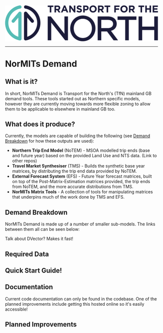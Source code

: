 
![info](docs/TFN_Landscape_Colour_CMYK.png)

----

# NorMITs Demand

## What is it?
In short, NorMITs Demand is Transport for the North's (TfN) mainland GB
demand tools. These tools started out as Northern specific models, however
they are currently moving towards more flexible zoning to allow them to be applicable to 
elsewhere in mainland GB too.
 

## What does it produce?
Currently, the models are capable of building the following
(see [Demand Breakdown]() for how these outputs are used):
- **Northern Trip End Model** (NoTEM) - MSOA modelled trip ends (base and future year)
  based on the provided Land Use and NTS data. (Link to other repos)
- **Travel Market Synthesiser** (TMS) - Builds the synthetic base year matrices, by distributing
  the trip end data provided by NoTEM.
- **External Forecast System** (EFS) - Future Year forecast matrices, built on top of the 
  Post-Matrix-Estimation matrices provided, the trip ends from NoTEM, and the more accurate
  distributions from TMS.
- **NorMITs Matrix Tools** - A collection of tools for manipulating matrices that underpins much of 
  the work done by TMS and EFS.


## Demand Breakdown
NorMITs Demand is made up of a number of smaller sub-models. The links between them all
can be seen below:


Talk about DVector? Makes it fast!


## Required Data


## Quick Start Guide!


## Documentation
Current code documentation can only be found in the codebase. One of the 
planned improvements include getting this hosted online so it's easily
accessible!

## Planned Improvements